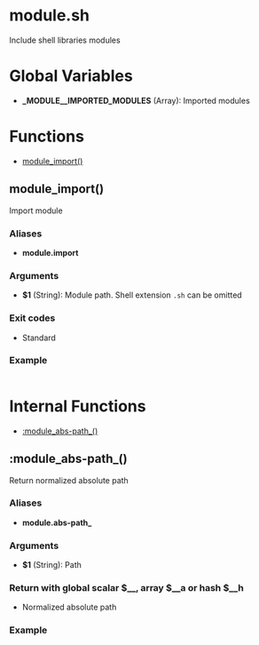# module.sh

Include shell libraries modules

# Global Variables

* **\_MODULE__IMPORTED_MODULES** (Array): Imported modules


# Functions
* [module_import()](#module_import)


## module_import()

Import module

### Aliases

* **module.import**

### Arguments

* **$1** (String): Module path. Shell extension `.sh` can be omitted

### Exit codes

* Standard

### Example

```bash
```



# Internal Functions
* [:module_abs-path_()](#module_abs-path_)


## :module_abs-path_()

Return normalized absolute path

### Aliases

* **module.abs-path_**

### Arguments

* **$1** (String): Path

### Return with global scalar $__, array $__a or hash $__h

* Normalized absolute path

### Example

```bash
```


